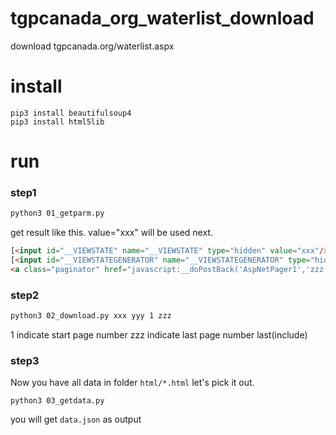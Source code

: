 # tgpcanada_org_waterlist_download
download tgpcanada.org/waterlist.aspx

# install 

```
pip3 install beautifulsoup4
pip3 install html5lib
```

# run
### step1

```bash
python3 01_getparm.py
```

get result like this. value="xxx" will be used next.

```html
[<input id="__VIEWSTATE" name="__VIEWSTATE" type="hidden" value="xxx"/>]
[<input id="__VIEWSTATEGENERATOR" name="__VIEWSTATEGENERATOR" type="hidden" value="yyy"/>]
<a class="paginator" href="javascript:__doPostBack('AspNetPager1','zzz')">末页</a>
```

### step2


 ```bash
 python3 02_download.py xxx yyy 1 zzz

 ```
1 indicate start page number
zzz indicate last page number last(include)

### step3
Now you have all data in folder `html/*.html`
let's pick it out.

```
python3 03_getdata.py
```

you will get `data.json` as output

